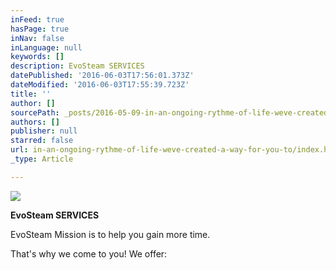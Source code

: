 ```yaml
---
inFeed: true
hasPage: true
inNav: false
inLanguage: null
keywords: []
description: EvoSteam SERVICES
datePublished: '2016-06-03T17:56:01.373Z'
dateModified: '2016-06-03T17:55:39.723Z'
title: ''
author: []
sourcePath: _posts/2016-05-09-in-an-ongoing-rythme-of-life-weve-created-a-way-for-you-to.md
authors: []
publisher: null
starred: false
url: in-an-ongoing-rythme-of-life-weve-created-a-way-for-you-to/index.html
_type: Article

---
```

![](https://the-grid-user-content.s3-us-west-2.amazonaws.com/6ce8049e-bcbf-4ada-b40e-f75e07d4f898.png)

**EvoSteam SERVICES**

EvoSteam Mission is to help you gain more time. 

That's why we come to you! We offer: